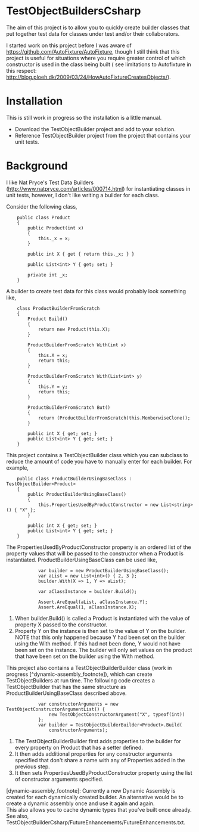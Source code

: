 TestObjectBuildersCsharp
========================
The aim of this project is to allow you to quickly create builder 
classes that put together test data for classes under test and/or their 
collaborators.

I started work on this project before I was aware of https://github.com/AutoFixture/AutoFixture,
though I still think that this project is useful for situations where
you require greater control of which constructor is used in the class being built
( see limitations to Autofixture in this respect: http://blog.ploeh.dk/2009/03/24/HowAutoFixtureCreatesObjects/). 

# Installation
This is still work in progress so the installation is a little manual.
* Download the TestObjectBuilder project and add to your solution.
* Reference TestObjectBuilder project from the project that contains your unit tests.

# Background
I like Nat Pryce's Test Data Builders (http://www.natpryce.com/articles/000714.html) 
for instantiating classes in unit tests, however, I don't like writing 
a builder for each class.

Consider the following class,
```
    public class Product
    {
        public Product(int x)
        {
            this._x = x;
        }

        public int X { get { return this._x; } }

        public List<int> Y { get; set; }

        private int _x;
    }
```
A builder to create test data for this class would probably look something like,
```
    class ProductBuilderFromScratch
    {
        Product Build()
        {
            return new Product(this.X);
        }

        ProductBuilderFromScratch With(int x)
        {
            this.X = x;
            return this;
        }

        ProductBuilderFromScratch With(List<int> y)
        {
            this.Y = y;
            return this;
        }

        ProductBuilderFromScratch But()
        {
            return (ProductBuilderFromScratch)this.MemberwiseClone();
        }

        public int X { get; set; }
        public List<int> Y { get; set; }
    }
```
This project contains a TestObjectBuilder class which you can subclass to 
reduce the amount of code you have to manually enter for each builder.
For example,
```
    public class ProductBuilderUsingBaseClass : TestObjectBuilder<Product>
    {
        public ProductBuilderUsingBaseClass()
        {
            this.PropertiesUsedByProductConstructor = new List<string>() { "X" };
        }

        public int X { get; set; }
        public List<int> Y { get; set; }
    }
```
The PropertiesUsedByProductConstructor property is an ordered list of the 
property values that will be passed to the constructor when a Product is
instantiated.  ProductBuilderUsingBaseClass can be used like,
```
            var builder = new ProductBuilderUsingBaseClass();
            var aList = new List<int>() { 2, 3 };
            builder.With(X => 1, Y => aList);

            var aClassInstance = builder.Build();

            Assert.AreEqual(aList, aClassInstance.Y);
            Assert.AreEqual(1, aClassInstance.X);
```
1. When builder.Build() is called a Product is instantiated with the value of 
property X passed to the constructor.
2. Property Y on the instance is then set to the value of Y on the builder.  NOTE
that this only happened because Y had been set on the builder using the With method.
If this had not been done, Y would not have been set on the instance.  The builder
will only set values on the product that have been set on the builder using the With
method.

This project also contains a TestObjectBuilderBuilder class (work in progress [^dynamic-assembly_footnote]), 
which can create TestObjectBuilders at run time.  The following code creates a TestObjectBuilder that 
has the same structure as ProductBuilderUsingBaseClass described above.
```
            var constructorArguments = new TestObjectConstructorArgumentList() {
                new TestObjectConstructorArgument("X", typeof(int))
            };
            var builder = TestObjectBuilderBuilder<Product>.Build(
                constructorArguments);
```
1. The TestObjectBuilderBuilder first adds properties to the builder for every 
property on Product that has a setter defined.
2. It then adds additional properties for any constructor arguments specified
that don't share a name with any of Properties added in the previous step.
3. It then sets PropertiesUsedByProductConstructor property using the list of
constructor arguments specified.

[dynamic-assembly_footnote]: Currently a new Dynamic Assembly is created for each dynamically created builder.
An alternative would be to create a dynamic assembly once and use it again and again.  
This also allows you to cache dynamic types that you've built once already.  See also,
TestObjectBuilderCsharp/FutureEnhancements/FutureEnhancements.txt.




